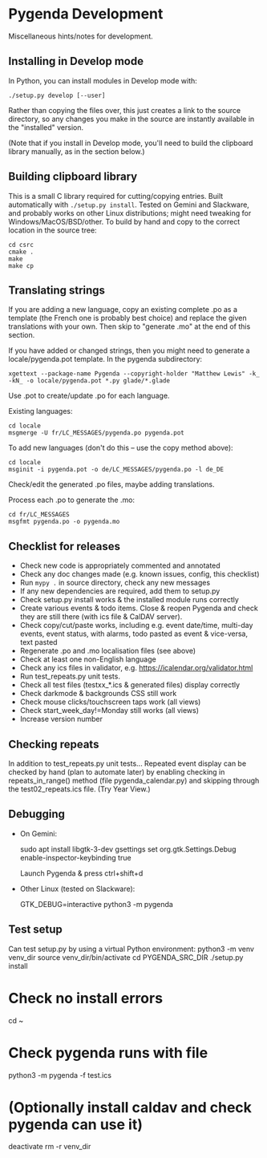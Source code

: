 Pygenda Development
===================
Miscellaneous hints/notes for development.

Installing in Develop mode
--------------------------
In Python, you can install modules in Develop mode with:

    ./setup.py develop [--user]

Rather than copying the files over, this just creates a link to the
source directory, so any changes you make in the source are instantly
available in the "installed" version.

(Note that if you install in Develop mode, you'll need to build the
clipboard library manually, as in the section below.)

Building clipboard library
--------------------------
This is a small C library required for cutting/copying entries. Built
automatically with `./setup.py install`. Tested on Gemini and Slackware,
and probably works on other Linux distributions; might need tweaking
for Windows/MacOS/BSD/other. To build by hand and copy to the correct
location in the source tree:

    cd csrc
    cmake .
    make
    make cp

Translating strings
-------------------
If you are adding a new language, copy an existing complete .po as a
template (the French one is probably best choice) and replace the
given translations with your own. Then skip to "generate .mo" at the
end of this section.

If you have added or changed strings, then you might need to generate
a locale/pygenda.pot template. In the pygenda subdirectory:

    xgettext --package-name Pygenda --copyright-holder "Matthew Lewis" -k_ -kN_ -o locale/pygenda.pot *.py glade/*.glade

Use .pot to create/update .po for each language.

Existing languages:

    cd locale
    msgmerge -U fr/LC_MESSAGES/pygenda.po pygenda.pot

To add new languages (don't do this – use the copy method above):

    cd locale
    msginit -i pygenda.pot -o de/LC_MESSAGES/pygenda.po -l de_DE

Check/edit the generated .po files, maybe adding translations.

Process each .po to generate the .mo:

    cd fr/LC_MESSAGES
    msgfmt pygenda.po -o pygenda.mo

Checklist for releases
----------------------
* Check new code is appropriately commented and annotated
* Check any doc changes made (e.g. known issues, config, this checklist)
* Run `mypy .` in source directory, check any new messages
* If any new dependencies are required, add them to setup.py
* Check setup.py install works & the installed module runs correctly
* Create various events & todo items. Close & reopen Pygenda and check
  they are still there (with ics file & CalDAV server).
* Check copy/cut/paste works, including e.g. event date/time, multi-day events,
  event status, with alarms, todo pasted as event & vice-versa, text pasted
* Regenerate .po and .mo localisation files (see above)
* Check at least one non-English language
* Check any ics files in validator, e.g. https://icalendar.org/validator.html
* Run test_repeats.py unit tests.
* Check all test files (testxx_*.ics & generated files) display correctly
* Check darkmode & backgrounds CSS still work
* Check mouse clicks/touchscreen taps work (all views)
* Check start_week_day!=Monday still works (all views)
* Increase version number

Checking repeats
----------------
In addition to test_repeats.py unit tests...
Repeated event display can be checked by hand (plan to automate later) by
enabling checking in repeats_in_range() method (file pygenda_calendar.py)
and skipping through the test02_repeats.ics file. (Try Year View.)

Debugging
---------
* On Gemini:

    sudo apt install libgtk-3-dev
    gsettings set org.gtk.Settings.Debug enable-inspector-keybinding true

  Launch Pygenda & press ctrl+shift+d

* Other Linux (tested on Slackware):

    GTK_DEBUG=interactive python3 -m pygenda

Test setup
----------
Can test setup.py by using a virtual Python environment:
  python3 -m venv venv_dir
  source venv_dir/bin/activate
  cd PYGENDA_SRC_DIR
  ./setup.py install
  # Check no install errors
  cd ~
  # Check pygenda runs with file
  python3 -m pygenda -f test.ics
  # (Optionally install caldav and check pygenda can use it)
  deactivate
  rm -r venv_dir
